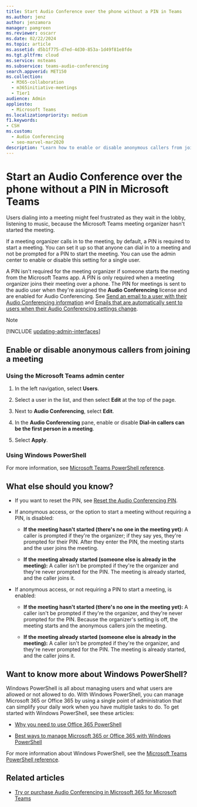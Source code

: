 ```yaml
---
title: Start Audio Conference over the phone without a PIN in Teams
ms.author: jenz
author: jenzamora
manager: pamgreen
ms.reviewer: oscarr
ms.date: 02/22/2024
ms.topic: article
ms.assetid: d5b1f775-d7ed-4d30-853a-1d49f81e8fde
ms.tgt.pltfrm: cloud
ms.service: msteams
ms.subservice: teams-audio-conferencing
search.appverid: MET150
ms.collection: 
  - M365-collaboration
  - m365initiative-meetings
  - Tier1
audience: Admin
appliesto: 
  - Microsoft Teams
ms.localizationpriority: medium
f1.keywords:
- CSH
ms.custom: 
  - Audio Conferencing
  - seo-marvel-mar2020
description: "Learn how to enable or disable anonymous callers from joining a meeting from the Teams admin center. "
---
```


# Start an Audio Conference over the phone without a PIN in Microsoft Teams

Users dialing into a meeting might feel frustrated as they wait in the lobby, listening to music, because the Microsoft Teams meeting organizer hasn't started the meeting.
  
If a meeting organizer calls in to the meeting, by default, a PIN is required to start a meeting. You can set it up so that anyone can dial in to a meeting and not be prompted for a PIN to start the meeting. You can use the admin center to enable or disable this setting for a single user.
  
A PIN isn't required for the meeting organizer if someone starts the meeting from the Microsoft Teams app. A PIN is only required when a meeting organizer joins their meeting over a phone. The PIN for meetings is sent to the audio user when they're assigned the **Audio Conferencing** license and are enabled for Audio Conferencing. See [Send an email to a user with their Audio Conferencing information](send-an-email-to-a-user-with-their-dial-in-information-in-teams.md) and [Emails that are automatically sent to users when their Audio Conferencing settings change](emails-sent-to-users-when-their-settings-change-in-teams.md).

> [!NOTE]
> [!INCLUDE [updating-admin-interfaces](includes/updating-admin-interfaces.md)]
  
## Enable or disable anonymous callers from joining a meeting

### Using the Microsoft Teams admin center

1. In the left navigation, select **Users**.

2. Select a user in the list, and then select **Edit** at the top of the page.

3. Next to **Audio Conferencing**, select **Edit**.

4. In the **Audio Conferencing** pane, enable or disable **Dial-in callers can be the first person in a meeting**.

5. Select **Apply**.

### Using Windows PowerShell

For more information, see [Microsoft Teams PowerShell reference](/powershell/module/teams).

## What else should you know?

- If you want to reset the PIN, see [Reset the Audio Conferencing PIN](reset-the-audio-conferencing-pin-in-teams.md).

- If anonymous access, or the option to start a meeting without requiring a PIN, is disabled:

  - **If the meeting hasn't started (there's no one in the meeting yet):** A caller is prompted if they're the organizer; if they say yes, they're prompted for their PIN. After they enter the PIN, the meeting starts and the user joins the meeting.

  - **If the meeting already started (someone else is already in the meeting):** A caller isn't be prompted if they're the organizer and they're never prompted for the PIN. The meeting is already started, and the caller joins it.

- If anonymous access, or not requiring a PIN to start a meeting, is enabled:

  - **If the meeting hasn't started (there's no one in the meeting yet):** A caller isn't be prompted if they're the organizer, and they're never prompted for the PIN. Because the organizer's setting is off, the meeting starts and the anonymous callers join the meeting.

  - **If the meeting already started (someone else is already in the meeting):** A caller isn't be prompted if they're the organizer, and they're never prompted for the PIN. The meeting is already started, and the caller joins it.

## Want to know more about Windows PowerShell?

Windows PowerShell is all about managing users and what users are allowed or not allowed to do. With Windows PowerShell, you can manage Microsoft 365 or Office 365 by using a single point of administration that can simplify your daily work when you have multiple tasks to do. To get started with Windows PowerShell, see these articles:

- [Why you need to use Office 365 PowerShell](/microsoft-365/enterprise/why-you-need-to-use-microsoft-365-powershell)

- [Best ways to manage Microsoft 365 or Office 365 with Windows PowerShell](/previous-versions//dn568025(v=technet.10))

For more information about Windows PowerShell, see the [Microsoft Teams PowerShell reference](/powershell/module/teams).
  
## Related articles

- [Try or purchase Audio Conferencing in Microsoft 365 for Microsoft Teams](try-or-purchase-audio-conferencing-in-office-365-for-teams.md)
